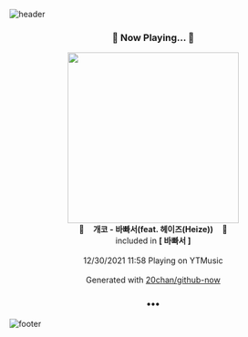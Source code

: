 ![header](https://capsule-render.vercel.app/api?type=wave&height=170&section=header&text=Hi.%20I'm%20SHIFT&fontColor=090707&fontAlignX=45&fontAlignY=65&fontSize=100)

<h3 align="center">🎵 Now Playing... 🎵</h3>
<p align="center">
  <a href="https://music.youtube.com/watch?v=eefC4-IHZoA">
    <img width="300" src="https://lh3.googleusercontent.com/aTGgZTpNKpc4LCC2GYTy1QZx20wSnpMJiAw-bX6ZEfmB19Pk914mXev_AHwpzmQKAQRRke2y2i6a48NW">
  </a>
  <br>
  🎵&nbsp&nbsp&nbsp <b>개코 - 바빠서(feat. 헤이즈(Heize))</b> &nbsp&nbsp&nbsp🎵
  <br>
  included in <b>[ 바빠서 ]</b>
  
  <br />
  <br />
  12/30/2021 11:58 Playing on YTMusic
  <br />
  <br />
  Generated with <a href="https://github.com/20chan/github-now">20chan/github-now</a>
</p>

<h3 align="center">•••</h3>

![footer](https://capsule-render.vercel.app/api?type=wave&height=150&section=footer)
